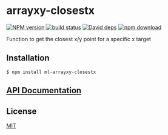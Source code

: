 # arrayxy-closestx

  [![NPM version][npm-image]][npm-url]
  [![build status][travis-image]][travis-url]
  [![David deps][david-image]][david-url]
  [![npm download][download-image]][download-url]
  
Function to get the closest x/y point for a specific x target

## Installation

```
$ npm install ml-arrayxy-closestx
```

## [API Documentation](https://mljs.github.io/arrayxy-closestx/)

## License

[MIT](./LICENSE)

[npm-image]: https://img.shields.io/npm/v/ml-arrayxy-closestx.svg?style=flat-square
[npm-url]: https://npmjs.org/package/ml-arrayxy-closestx
[travis-image]: https://img.shields.io/travis/mljs/arrayxy-closestx/master.svg?style=flat-square
[travis-url]: https://travis-ci.org/mljs/arrayxy-closestx
[david-image]: https://img.shields.io/david/mljs/arrayxy-closestx.svg?style=flat-square
[david-url]: https://david-dm.org/mljs/arrayxy-closestx
[download-image]: https://img.shields.io/npm/dm/ml-arrayxy-closestx.svg?style=flat-square
[download-url]: https://npmjs.org/package/ml-arrayxy-closestx
